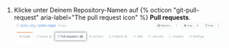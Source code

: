 1. Klicke unter Deinem Repository-Namen auf {% octicon "git-pull-request" aria-label="The pull request icon" %} **Pull requests**. ![Auswahl der Issue- und Pull-Request-Registerkarten](/assets/images/help/repository/repo-tabs-pull-requests.png)
